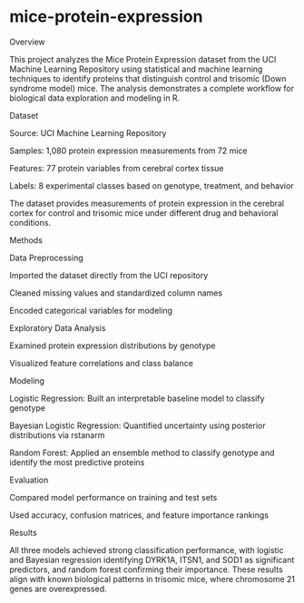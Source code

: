 # mice-protein-expression
Overview

This project analyzes the Mice Protein Expression dataset from the UCI Machine Learning Repository using statistical and machine learning techniques to identify proteins that distinguish control and trisomic (Down syndrome model) mice. The analysis demonstrates a complete workflow for biological data exploration and modeling in R.

Dataset

Source: UCI Machine Learning Repository

Samples: 1,080 protein expression measurements from 72 mice

Features: 77 protein variables from cerebral cortex tissue

Labels: 8 experimental classes based on genotype, treatment, and behavior

The dataset provides measurements of protein expression in the cerebral cortex for control and trisomic mice under different drug and behavioral conditions.

Methods

Data Preprocessing

Imported the dataset directly from the UCI repository

Cleaned missing values and standardized column names

Encoded categorical variables for modeling

Exploratory Data Analysis

Examined protein expression distributions by genotype

Visualized feature correlations and class balance

Modeling

Logistic Regression: Built an interpretable baseline model to classify genotype

Bayesian Logistic Regression: Quantified uncertainty using posterior distributions via rstanarm

Random Forest: Applied an ensemble method to classify genotype and identify the most predictive proteins

Evaluation

Compared model performance on training and test sets

Used accuracy, confusion matrices, and feature importance rankings

Results

All three models achieved strong classification performance, with logistic and Bayesian regression identifying DYRK1A, ITSN1, and SOD1 as significant predictors, and random forest confirming their importance. These results align with known biological patterns in trisomic mice, where chromosome 21 genes are overexpressed.
